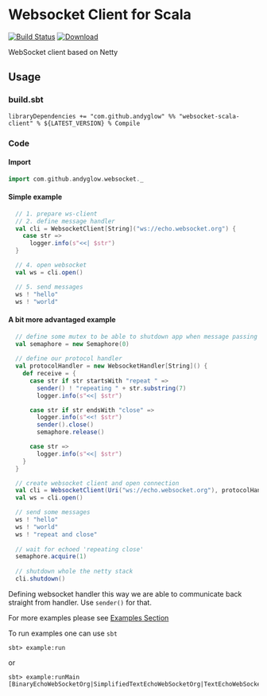 # Websocket Client for Scala
[![Build Status](https://travis-ci.org/andyglow/websocket-scala-client.svg)](https://travis-ci.org/andyglow/websocket-scala-client)
[![Download](https://api.bintray.com/packages/andyglow/scala-tools/websocket-scala-client/images/download.svg) ](https://bintray.com/andyglow/scala-tools/websocket-scala-client/_latestVersion)

WebSocket client based on Netty

## Usage

### build.sbt
```
libraryDependencies += "com.github.andyglow" %% "websocket-scala-client" % ${LATEST_VERSION} % Compile
```

### Code

#### Import
```scala
import com.github.andyglow.websocket._
```

#### Simple example
```scala
  // 1. prepare ws-client
  // 2. define message handler
  val cli = WebsocketClient[String]("ws://echo.websocket.org") {
    case str =>
      logger.info(s"<<| $str")
  }

  // 4. open websocket
  val ws = cli.open()

  // 5. send messages
  ws ! "hello"
  ws ! "world"
```

#### A bit more advantaged example
```scala
  // define some mutex to be able to shutdown app when message passing ends 
  val semaphore = new Semaphore(0)
  
  // define our protocol handler
  val protocolHandler = new WebsocketHandler[String]() {
    def receive = {
      case str if str startsWith "repeat " =>
        sender() ! "repeating " + str.substring(7)
        logger.info(s"<<| $str")

      case str if str endsWith "close" =>
        logger.info(s"<<! $str")
        sender().close()
        semaphore.release()

      case str =>
        logger.info(s"<<| $str")
    }
  }

  // create websocket client and open connection
  val cli = WebsocketClient(Uri("ws://echo.websocket.org"), protocolHandler)
  val ws = cli.open()

  // send some messages
  ws ! "hello"
  ws ! "world"
  ws ! "repeat and close"
  
  // wait for echoed 'repeating close'
  semaphore.acquire(1)
  
  // shutdown whole the netty stack
  cli.shutdown()
```
Defining websocket handler this way we are able to communicate back straight from handler. Use `sender()` for that. 

For more examples please see [Examples Section](https://github.com/andyglow/websocket-scala-client/tree/develop/src/example/scala)

To run examples one can use `sbt`
```
sbt> example:run
```
or
```
sbt> example:runMain [BinaryEchoWebSocketOrg|SimplifiedTextEchoWebSocketOrg|TextEchoWebSocketOrg]
```